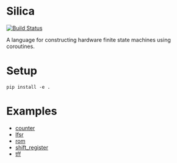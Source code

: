 # Silica
[![Build Status](https://travis-ci.org/leonardt/silica.svg?branch=master)](https://travis-ci.org/leonardt/silica)

A language for constructing hardware finite state machines using coroutines.

# Setup
```
pip install -e .
```

# Examples
* [counter](./notebooks/counter.ipynb)
* [lfsr](./notebooks/lfsr.ipynb)
* [rom](./notebooks/rom.ipynb)
* [shift_register](./notebooks/shift_register.ipynb)
* [tff](./notebooks/tff.ipynb)
